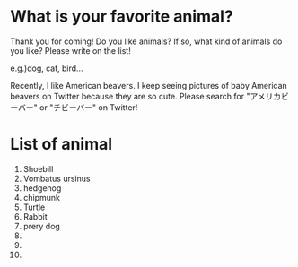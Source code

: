 # What is your favorite animal?

Thank you for coming!
Do you like animals? If so, what kind of animals do you like? Please write on the list!

e.g.)dog, cat, bird...

Recently, I like American beavers. I keep seeing pictures of baby American beavers on Twitter because they are so cute. Please search for "アメリカビーバー" or "チビーバー" on Twitter!

# List of animal

1. Shoebill
2. Vombatus ursinus
3. hedgehog
4. chipmunk
5. Turtle
6. Rabbit
7. prery dog
8.
9.
10.
